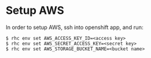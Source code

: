Setup AWS
=========

In order to setup AWS, ssh into openshift app, and run:

```
$ rhc env set AWS_ACCESS_KEY_ID=<access key>
$ rhc env set AWS_SECRET_ACCESS_KEY=<secret key>
$ rhc env set AWS_STORAGE_BUCKET_NAME=<bucket name>
```